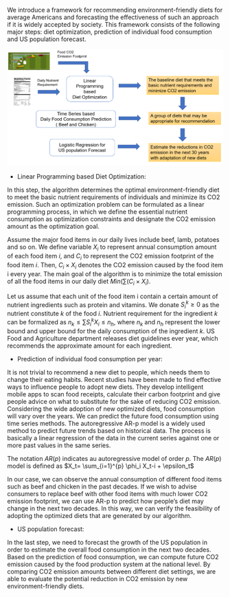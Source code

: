 We introduce a framework for recommending environment-friendly diets for average Americans and forecasting the effectiveness of such an approach if it is widely accepted by society. This framework consists of the following major steps: diet optimization, prediction of individual food consumption and US population forecast. 


![image](framework.PNG "Diet Recommendation and Prediction of CO2 Emission Reduction")

- Linear Programming based Diet Optimization: 


In this step, the algorithm determines the optimal environment-friendly diet to meet the basic nutrient requirements of individuals and minimize its CO2 emission. Such an optimization problem can be formulated as a linear programming process, in which we define the essential nutrient consumption as optimization constraints and designate the CO2 emission amount as the optimization goal.   


Assume the major food items in our daily lives include beef, lamb, potatoes and so on. We define variable $X_i$ to represent annual consumption amount of each food item $i$, and $C_i$ to represent the CO2 emission footprint of the food item $i$. Then, $C_i×X_i$ denotes the CO2 emission caused by the food item i every year. The main goal of the algorithm is to minimize the total emission of all the food items in our daily diet $Min(\sum(C_i×X_i)$. 


Let us assume that each unit of the food item i contain a certain amount of nutrient ingredients such as protein and vitamins. We donate $S_i^k≥0$  as the nutrient constitute  $k$ of the food $i$. Nutrient requirement for the ingredient $k$ can be formalized as $n_k≤\sum S_i^kX_i≤n_h$, where $n_k$ and $n_h$ represent the lower bound and upper bound for the daily consumption of the ingredient $k$. US Food and Agriculture department releases diet guidelines ever year, which recommends the approximate amount for each ingredient. 


- Prediction of individual food consumption per year: 

It is not trivial to recommend a new diet to people, which needs them to change their eating habits. Recent studies have been made to find effective ways to influence people to adopt new diets. They develop intelligent mobile apps to scan food receipts, calculate their carbon footprint and give people advice on what to substitute for the sake of reducing CO2 emission.  Considering the wide adoption of new optimized diets, food consumption will vary over the years. We can predict the future food consumption using time series methods. The autoregressive AR-p model is a widely used method to predict future trends based on historical data. The process is basically a linear regression of the data in the current series against one or more past values in the same series.


The notation $AR(p)$ indicates au autoregressive model of order $p$. The $AR(p)$ model is defined as 
$X_t= \sum_{i=1}^{p} \phi_i X_t-i + \epsilon_t$


In our case, we can observe the annual consumption of different food items such as beef and chicken in the past decades. If we wish to advise consumers to replace beef with other food items with much lower CO2 emission footprint, we can use AR-p to predict how people’s diet may change in the next two decades. In this way, we can verify the feasibility of adopting the optimized diets that are generated by our algorithm. 


- US population forecast:


In the last step, we need to forecast the growth of the US population in order to estimate the overall food consumption in the next two decades. Based on the prediction of food consumption, we can compute future CO2 emission caused by the food production system at the national level. By comparing CO2 emission amounts between different diet settings, we are able to evaluate the potential reduction in CO2 emission by new environment-friendly diets. 

